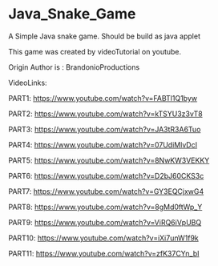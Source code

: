 # Java_Snake_Game
A Simple Java snake game. Should be build as java applet

This game was created by videoTutorial on youtube.

Origin Author is : BrandonioProductions

VideoLinks:

  PART1: https://www.youtube.com/watch?v=FABTl1Q1byw
  
  PART2: https://www.youtube.com/watch?v=kTSYU3z3vT8
  
  PART3: https://www.youtube.com/watch?v=JA3tR3A6Tuo
  
  PART4: https://www.youtube.com/watch?v=07UdiMlvDcI
  
  PART5: https://www.youtube.com/watch?v=8NwKW3VEKKY
  
  PART6: https://www.youtube.com/watch?v=D2bJ60CKS3c

  PART7: https://www.youtube.com/watch?v=GY3EQCjxwG4
  
  PART8: https://www.youtube.com/watch?v=8gMd0ftWp_Y
  
  PART9: https://www.youtube.com/watch?v=ViRQ6iVpUBQ
  
  PART10: https://www.youtube.com/watch?v=iXi7unW1f9k
  
  PART11: https://www.youtube.com/watch?v=zfK37CYn_bI
